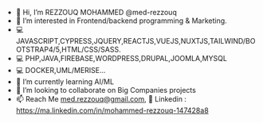- 👋 Hi, I’m REZZOUQ MOHAMMED @med-rezzouq
- 👀 I’m interested in Frontend/backend programming & Marketing.
- 💻 JAVASCRIPT,CYPRESS,JQUERY,REACTJS,VUEJS,NUXTJS,TAILWIND/BOOTSTRAP4/5,HTML/CSS/SASS.
- 💻 PHP,JAVA,FIREBASE,WORDPRESS,DRUPAL,JOOMLA,MYSQL
- 💻 DOCKER,UML/MERISE...
- 🌱 I’m currently learning AI/ML
- 💞️ I’m looking to collaborate on Big Companies projects
- 📫 Reach Me med.rezzouq@gmail.com, 🔗 Linkedin : https://ma.linkedin.com/in/mohammed-rezzouq-147428a8

<!---
I am a fullstack web developper
--->
